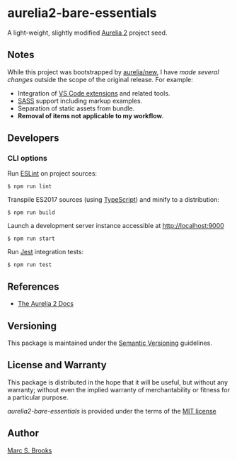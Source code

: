 # aurelia2-bare-essentials

A light-weight, slightly modified [Aurelia 2](https://aurelia.io) project seed.

## Notes

While this project was bootstrapped by [aurelia/new](https://github.com/aurelia/new), I have _made several changes_ outside the scope of the original release.  For example:

- Integration of [VS Code extensions](https://marketplace.visualstudio.com/VSCode) and related tools.
- [SASS](https://sass-lang.com) support including markup examples.
- Separation of static assets from bundle.
- **Removal of items not applicable to my workflow**.

## Developers

### CLI options

Run [ESLint](https://eslint.org) on project sources:

    $ npm run lint

Transpile ES2017 sources (using [TypeScript](https://www.typescriptlang.org/docs/handbook/compiler-options.html)) and minify to a distribution:

    $ npm run build

Launch a development server instance accessible at [http://localhost:9000](http://localhost:9000)

    $ npm run start

Run [Jest](https://jestjs.io) integration tests:

    $ npm run test

## References

- [The Aurelia 2 Docs](https://docs.aurelia.io)

## Versioning

This package is maintained under the [Semantic Versioning](https://semver.org) guidelines.

## License and Warranty

This package is distributed in the hope that it will be useful, but without any warranty; without even the implied warranty of merchantability or fitness for a particular purpose.

_aurelia2-bare-essentials_ is provided under the terms of the [MIT license](http://www.opensource.org/licenses/mit-license.php)

## Author

[Marc S. Brooks](https://github.com/nuxy)
